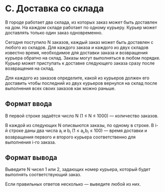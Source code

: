 # C. Доставка со склада

В городе работает два склада, из которых заказ может быть доставлен на дом. На каждом складе работает по одному курьеру. Курьер может доставлять только один заказ одновременно.

Сегодня поступило N заказов, каждый заказ может быть доставлен с любого из складов. Для каждого заказа и каждого из двух складов известно время, необходимое для доставки заказа и возвращения курьера обратно на склад. Заказы могут выполняться в любом порядке. Курьер может приступать к доставке следующего заказа сразу после возвращения на склад.

Для каждого из заказов определите, какой из курьеров должен его доставить чтобы последний из двух курьеров вернулся на склад после выполнения всех своих заказов как можно раньше.


## Формат ввода

В первой строке задаётся число N (1 ≤ N ≤ 1000) — количество заказов.

В каждой из следующих N описвыются заказы, по одному в строке. В i-й строке даны два числа a<sub>i</sub> и b<sub>i</sub> (1 ≤ a<sub>i</sub>,b<sub>i</sub> ≤ 100) — время доставки и возвращения первого и второго курьера соответственно для выполнения i-го заказа.


## Формат вывода

Выведите N чисел 1 или 2, задающих номер курьера, который будет выполнять соответствующий заказ.

Если правильных ответов несколько — выведите любой из них.
